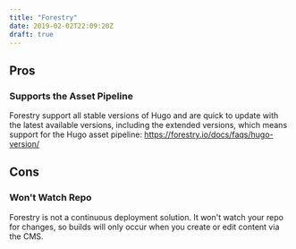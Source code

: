 ```yaml
---
title: "Forestry"
date: 2019-02-02T22:09:20Z
draft: true
---
```


## Pros

### Supports the Asset Pipeline

Forestry support all stable versions of Hugo and are quick to update with the latest available versions, including the extended versions, which means support for the Hugo asset pipeline: https://forestry.io/docs/faqs/hugo-version/

## Cons

### Won't Watch Repo

Forestry is not a continuous deployment solution. It won't watch your repo for changes, so builds will only occur when you create or edit content via the CMS.
